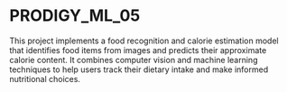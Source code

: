 # PRODIGY_ML_05
This project implements a food recognition and calorie estimation model that identifies food items from images and predicts their approximate calorie content. It combines computer vision and machine learning techniques to help users track their dietary intake and make informed nutritional choices.
